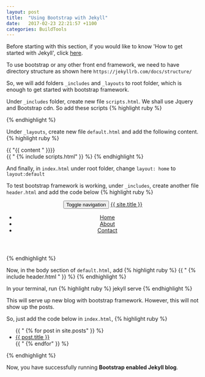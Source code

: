 ```yaml
---
layout: post
title:  "Using Bootstrap with Jekyll"
date:   2017-02-23 22:21:57 +1100
categories: BuildTools
---
```

Before starting with this section, if you would like to know 'How to get started with
Jekyll', click <a href="{{page.previous.url}}">here</a>.

To use bootstrap or any other front end framework,  we need to have directory structure as shown here
`https://jekyllrb.com/docs/structure/`

So, we will add folders `_includes` and `_layouts` to root folder,
which is enough to get started with bootstrap framework.

Under `_includes` folder, create new file `scripts.html`. We shall use Jquery and Bootstrap cdn.
So add these scripts
{% highlight ruby %}
<script src="http://ajax.googleapis.com/ajax/libs/jquery/1.11.2/jquery.min.js"></script>
<script src="https://maxcdn.bootstrapcdn.com/bootstrap/3.3.7/js/bootstrap.min.js"></script>
{% endhighlight %}


Under `_layouts`, create new file `default.html` and add the following content.
{% highlight ruby %}
<!DOCTYPE html>
<html class="no-js">
<head>
<link rel="stylesheet" href="https://maxcdn.bootstrapcdn.com/bootstrap/3.3.7/css/bootstrap.min.css">
</head>
<body>
  <div class="content">
    <div class="container">
      {{ "{{ content " }}}}
    </div>
  </div>
  {{ " {% include scripts.html" }} %}
</body>
</html>
{% endhighlight %}

And finally, in `index.html` under root folder, change
<code>layout: home</code> to <code>layout:default</code>

To test bootstrap framework is working, under `_includes`, create another file `header.html` and
add the code below
{% highlight ruby %}
<header>
  <nav class="navbar navbar-default">
    <div class="container-fluid container">
      <!-- Brand and toggle get grouped for better mobile display -->
      <div class="navbar-header">
        <button type="button" class="navbar-toggle collapsed" data-toggle="collapse" data-target="#bs-example-navbar-collapse-1" aria-expanded="false">
          <span class="sr-only">Toggle navigation</span>
          <span class="icon-bar"></span>
          <span class="icon-bar"></span>
          <span class="icon-bar"></span>
        </button>
        <a class="navbar-brand" href="/">{{ site.title }}</a>
      </div>
      <!-- Collect the nav links, forms, and other content for toggling -->
      <div class="collapse navbar-collapse" id="bs-example-navbar-collapse-1">
        <ul class="nav navbar-nav navbar-right">
		<li><a href=“/home“>Home</a></li>
            	<li><a href=“/about“>About</a></li>
		<li><a href=“/contact“>Contact</a></li>
        </ul>
      </div><!-- /.navbar-collapse -->
    </div><!-- /.container-fluid -->
  </nav>
</header>
{% endhighlight %}

Now, in the body section of `default.html`, add
{% highlight ruby %}
{{ " {% include header.html " }} %}
{% endhighlight %}


In your terminal, run
{% highlight ruby %}
jekyll serve
{% endhighlight %}

This will serve up new blog with bootstrap framework. However, this will not show up the posts.

So, just add the code below in `index.html`,
{% highlight ruby %}
<ul>
  {{ " {% for post in site.posts" }} %}
    <li>
      <a href="{{ post.url }}">{{ post.title }}</a>
    </li>
  {{ " {% endfor" }} %}
</ul>
{% endhighlight %}


Now, you have successfully running <strong>Bootstrap enabled Jekyll blog</strong>.
